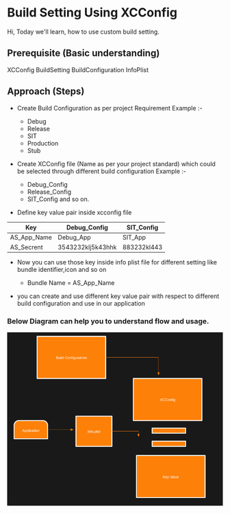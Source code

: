 # Build Setting Using XCConfig

Hi, Today we'll learn, how to use custom build setting.

## Prerequisite (Basic understanding)
XCConfig
BuildSetting
BuildConfiguration
InfoPlist

## Approach (Steps)

* Create Build Configuration as per project Requirement
Example :- 
  * Debug
  * Release 
  * SIT
  * Production 
  * Stub
* Create XCConfig file (Name as per your project standard) which could be selected through different build configuration
Example :- 
  * Debug_Config
  * Release_Config
  * SIT_Config and so on.

* Define key value pair inside xcconfig file
 
Key          | Debug_Config          | SIT_Config
-------------| -------------         | -------------
AS_App_Name  | Debug_App             | SIT_App
AS_Secrent   |  3543232klj5k43hhk    | 883232kl443

* Now you can use those key inside info plist file for different setting like bundle identifier,icon and so on
     
  * Bundle Name =  AS_App_Name

* you can create and use different key value pair with respect to different build configuration and use in our application


### Below Diagram can help you to understand flow and usage.

![alt text](https://github.com/anurag18/ios/blob/xcconfig/Xcode_BuildSetting.png)


